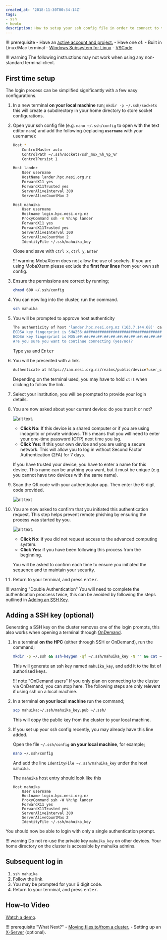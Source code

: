 ```yaml
---
created_at: '2018-11-30T00:34:14Z'
tags:
- ssh
- howto
description: How to setup your ssh config file in order to connect to the HPC cluster.
---
```


!!! prerequisite
     -   Have an [active account and project.](../../Getting_Started/Accounts-Projects_and_Allocations/Creating_a_NeSI_Account_Profile.md)
     -   Have one of:
         - Built in Linux/Mac terminal
         - [Windows Subsystem for Linux](Windows_Subsystem_for_Linux_WSL.md)
         - [VSCode](VSCode.md)

!!! warning
    The following instructions may not work when using any non-standard terminal client.

## First time setup

The login process can be simplified significantly with a few easy
configurations.

1. In a new terminal **on your local machine** run; `mkdir -p ~/.ssh/sockets` this will
    create a subdirectory in your home directory to store socket
    configurations.

2. Open your ssh config file (e.g. `nano ~/.ssh/config` to open with the text editor `nano`) and add the
    following (replacing **`username`** with your username):

    ```sh
    Host *
        ControlMaster auto
        ControlPath ~/.ssh/sockets/ssh_mux_%h_%p_%r
        ControlPersist 1

    Host lander 
        User username 
        HostName lander.hpc.nesi.org.nz 
        ForwardX11 yes
        ForwardX11Trusted yes
        ServerAliveInterval 300
        ServerAliveCountMax 2

    Host mahuika
        User username 
        Hostname login.hpc.nesi.org.nz
        ProxyCommand ssh -W %h:%p lander
        ForwardX11 yes
        ForwardX11Trusted yes
        ServerAliveInterval 300
        ServerAliveCountMax 2
        IdentityFile ~/.ssh/mahuika_key  
    ```

    Close and save with `ctrl x`, `ctrl y`, `Enter`

    !!! warning
        MobaXterm does not allow the use of sockets.
        If you are using MobaXterm please exclude the **first four lines** from your own ssh config.

3. Ensure the permissions are correct by running;

    ```sh
    chmod 600 ~/.ssh/config
    ```

4. You can now log into the cluster, run the command.

    ```sh
    ssh mahuika
    ```

5. You will be prompted to approve host authenticity

    ```sh
    The authenticity of host 'lander.hpc.nesi.org.nz (163.7.144.68)' can't be established.
    ECDSA key fingerprint is SHA256:############################################.
    ECDSA key fingerprint is MD5:##:##:##:##:##:##:##:##:##:##:##:##:##:##:##:##.
    Are you sure you want to continue connecting (yes/no)? 
    ```

    Type `yes` and <kbd>Enter</kbd>

6. You will be presented with a link.

    ```sh
    Authenticate at https://iam.nesi.org.nz/realms/public/device?user_code=XXXX-XXXX and press ENTER.
    ```

    Depending on the terminal used, you may have to hold `ctrl` when clicking to follow the link.

7. Select your institution, you will be prompted to provide your login details.

8. You are now asked about your current device: do you trust it or not?

    ![alt text](../../assets/images/Standard_Terminal_Setup_1.png).

    - **Click No:** If this device is a shared computer or if you are using incognito or private windows.
        This means that you will need to enter your one-time password (OTP) next time you log.
    - **Click Yes:** If this your own device and you are using a secure network.
        This will allow you to log in without Second Factor Authentication (2FA) for 7 days.

    If you have trusted your device, you have to enter a name for this device.
    This name can be anything you want, but it must be unique (e.g. you cannot have two devices with the same name).

9. Scan the QR code with your authenticator app. Then enter the 6-digit code provided.

    ![alt text](../../assets/images/Standard_Terminal_Setup_2.png)

10. You are now asked to confirm that you initiated this authentication request. This step helps prevent remote phishing by ensuring the process was started by you.  

    ![alt text](../../assets/images/login-grantaccess.png).

    - **Click No:** if you did not request access to the advanced computing system.  
    - **Click Yes:** if you have been following this process from the beginning.  

     You will be asked to confirm each time to ensure you initiated the sequence and to maintain your security.  

11. Return to your terminal, and press <kbd>enter</kbd>.

!!! warning "Double Authentication"
    You will need to complete the authentication proccess twice, this can be avoided by following the steps outlined in [Adding an SSH Key](#adding-a-ssh-key-optional).

## Adding a SSH key (optional)

Generating a SSH key on the cluster removes one of the login prompts, this also works when opening a terminal through [OnDemand](../Interactive_computing_with_NeSI_OnDemand/index.md).

1. In a terminal **on the HPC** (either through SSH or OnDemand), run the command;

    ```sh
    mkdir -p ~/.ssh && ssh-keygen -qf ~/.ssh/mahuika_key -N "" && cat ~/.ssh/mahuika_key.pub >> ~/.ssh/authorized_keys
    ```

    This will generate an ssh key named `mahuika_key`, and add it to the list of authorised keys.

    !!! note "OnDemand users"
        If you only plan on connecting to the cluster via OnDemand, you can stop here.
        The following steps are only relevent if using ssh on a local machine.

2. In a terminal **on your local machine** run the command;

    ```sh
    scp mahuika:~/.ssh/mahuika_key.pub ~/.ssh/
    ```

    This will copy the public key from the cluster to your local machine.

3. If you set up your ssh config recently, you may already have this line added.

    Open the file `~/.ssh/config` **on your local machine**, for example;

    ```sh
    nano ~/.ssh/config
    ```

    And add the line `IdentityFile ~/.ssh/mahuika_key` under the host `mahuika`.

    The `mahuika` host entry should look like this

    ```ssh
    Host mahuika
        User username 
        Hostname login.hpc.nesi.org.nz
        ProxyCommand ssh -W %h:%p lander
        ForwardX11 yes
        ForwardX11Trusted yes
        ServerAliveInterval 300
        ServerAliveCountMax 2
        IdentityFile ~/.ssh/mahuika_key
    ```

You should now be able to login with only a single authentication prompt.

!!! warning
    Do not re-use the private key `mahuika_key` on other devices.
    Your home directory on the cluster is accessible by mahuika admins.

## Subsequent log in

1. `ssh mahuika`
2. Follow the link.
3. You may be prompted for your 6 digit code.
4. Return to your terminal, and press <kbd>enter</kbd>.

## How-to Video

[Watch a demo](https://www.youtube.com/embed/IKihbN-QlIA?si=N93PPPsi85jPYV7k).

!!! prerequisite "What Next?"
     -   [Moving files to/from a cluster.](../../Getting_Started/Next_Steps/Moving_files_to_and_from_the_cluster.md)
     -   Setting up an [X-Server](../../Scientific_Computing/Terminal_Setup/X11_on_NeSI.md) (optional).
